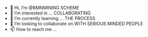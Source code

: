 - 👋 Hi, I’m @BMNMINING SCHEME
- 👀 I’m interested in ... COLLABORATING 
- 🌱 I’m currently learning ... THE PROCESS 
- 💞️ I’m looking to collaborate on WITH SERIOUS MINDED PEOPLE 
- 📫 How to reach me ...

<!---
BMNMINING/BMNMINING is a ✨ special ✨ repository because its `README.md` (this file) appears on your GitHub profile.
You can click the Preview link to take a look at your changes.
--->
